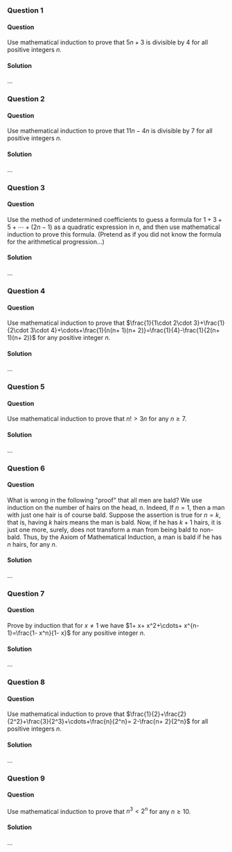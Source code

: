 ### Question 1

#### Question

Use mathematical induction to prove that $5n+ 3$ is divisible by 4 for all positive integers $n$.

#### Solution

...

### Question 2

#### Question

Use mathematical induction to prove that $11n- 4n$ is divisible by 7 for all positive integers $n$.

#### Solution

...

### Question 3

#### Question

Use the method of undetermined coefficients to guess a formula for $1+ 3+ 5+\cdots+(2n- 1)$ as a quadratic expression in $n$, and then use mathematical induction to prove this formula. (Pretend as if you did not know the formula for the arithmetical progression...)

#### Solution

...

### Question 4

#### Question

Use mathematical induction to prove that $\frac{1}{1\cdot 2\cdot 3}+\frac{1}{2\cdot 3\cdot 4}+\cdots+\frac{1}{n(n+ 1)(n+ 2)}=\frac{1}{4}-\frac{1}{2(n+ 1)(n+ 2)}$ for any positive integer $n$.

#### Solution

...

### Question 5

#### Question

Use mathematical induction to prove that $n!> 3n$ for any $n\geq 7$.

#### Solution

...

### Question 6

#### Question

What is wrong in the following "proof" that all men are bald? We use induction on the number of hairs on the head, $n$. Indeed, If $n= 1$, then a man with just one hair is of course bald. Suppose the assertion is true for $n= k$, that is, having $k$ hairs means the man is bald. Now, if he has $k+ 1$ hairs, it is just one more, surely, does not transform a man from being bald to non-bald. Thus, by the Axiom of Mathematical Induction, a man is bald if he has $n$ hairs, for any $n$.

#### Solution

...

### Question 7

#### Question

Prove by induction that for $x\neq 1$ we have $1+ x+ x^2+\cdots+ x^{n-1}=\frac{1- x^n}{1- x}$ for any positive integer $n$.

#### Solution

...

### Question 8

#### Question

Use mathematical induction to prove that $\frac{1}{2}+\frac{2}{2^2}+\frac{3}{2^3}+\cdots+\frac{n}{2^n}= 2-\frac{n+ 2}{2^n}$ for all positive integers $n$.

#### Solution

...

### Question 9

#### Question

Use mathematical induction to prove that $n^3< 2^n$ for any $n\geq 10$.

#### Solution

...